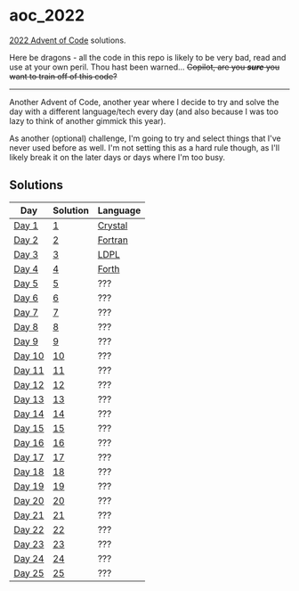 # aoc_2022

[2022 Advent of Code](https://adventofcode.com/2022) solutions.

Here be dragons - all the code in this repo is likely to be very bad, read and use at your own peril. Thou hast
been warned... ~~Copilot, are you _**sure**_ you want to train off of this code?~~

---

Another Advent of Code, another year where I decide to try and solve the day with a different language/tech every day
(and also because I was too lazy to think of another gimmick this year).

As another (optional) challenge, I'm going to try and select things that I've never used before as well. I'm not
setting this as a hard rule though, as I'll likely break it on the later days or days where I'm too busy.

## Solutions

| **Day**                                        | **Solution**   | **Language**                            |
| ---------------------------------------------- | -------------- | --------------------------------------- |
| [Day 1](https://adventofcode.com/2022/day/1)   | [1](./day_01)  | [Crystal](https://crystal-lang.org/)    |
| [Day 2](https://adventofcode.com/2022/day/2)   | [2](./day_02)  | [Fortran](https://fortran-lang.org/en/) |
| [Day 3](https://adventofcode.com/2022/day/3)   | [3](./day_03)  | [LDPL](https://www.ldpl-lang.org/)      |
| [Day 4](https://adventofcode.com/2022/day/4)   | [4](./day_04)  | [Forth](https://www.forth.com/forth/)   |
| [Day 5](https://adventofcode.com/2022/day/5)   | [5](./day_05)  | ???                                     |
| [Day 6](https://adventofcode.com/2022/day/6)   | [6](./day_06)  | ???                                     |
| [Day 7](https://adventofcode.com/2022/day/7)   | [7](./day_07)  | ???                                     |
| [Day 8](https://adventofcode.com/2022/day/8)   | [8](./day_08)  | ???                                     |
| [Day 9](https://adventofcode.com/2022/day/9)   | [9](./day_09)  | ???                                     |
| [Day 10](https://adventofcode.com/2022/day/10) | [10](./day_10) | ???                                     |
| [Day 11](https://adventofcode.com/2022/day/11) | [11](./day_11) | ???                                     |
| [Day 12](https://adventofcode.com/2022/day/12) | [12](./day_12) | ???                                     |
| [Day 13](https://adventofcode.com/2022/day/13) | [13](./day_13) | ???                                     |
| [Day 14](https://adventofcode.com/2022/day/14) | [14](./day_14) | ???                                     |
| [Day 15](https://adventofcode.com/2022/day/15) | [15](./day_15) | ???                                     |
| [Day 16](https://adventofcode.com/2022/day/16) | [16](./day_16) | ???                                     |
| [Day 17](https://adventofcode.com/2022/day/17) | [17](./day_17) | ???                                     |
| [Day 18](https://adventofcode.com/2022/day/18) | [18](./day_18) | ???                                     |
| [Day 19](https://adventofcode.com/2022/day/19) | [19](./day_19) | ???                                     |
| [Day 20](https://adventofcode.com/2022/day/20) | [20](./day_20) | ???                                     |
| [Day 21](https://adventofcode.com/2022/day/21) | [21](./day_21) | ???                                     |
| [Day 22](https://adventofcode.com/2022/day/22) | [22](./day_22) | ???                                     |
| [Day 23](https://adventofcode.com/2022/day/23) | [23](./day_23) | ???                                     |
| [Day 24](https://adventofcode.com/2022/day/24) | [24](./day_24) | ???                                     |
| [Day 25](https://adventofcode.com/2022/day/25) | [25](./day_25) | ???                                     |
